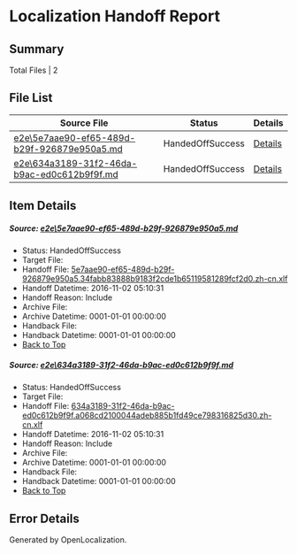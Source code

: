 # <a name='report-top'></a> Localization Handoff Report

## Summary
 Total Files | 2

## File List
 Source File | Status | Details 
 ----------- | ------ | ------- 
 [e2e\5e7aae90-ef65-489d-b29f-926879e950a5.md](https://github.com/OpenLocalizationTestOrg/ol-test0/blob/c27258e1c50b196a8f6441066b89299a4da57526/e2e/5e7aae90-ef65-489d-b29f-926879e950a5.md) | HandedOffSuccess | [Details](#d182e5eee831f563887f6e05f07cfa38aaa9b58d1)
 [e2e\634a3189-31f2-46da-b9ac-ed0c612b9f9f.md](https://github.com/OpenLocalizationTestOrg/ol-test0/blob/c27258e1c50b196a8f6441066b89299a4da57526/e2e/634a3189-31f2-46da-b9ac-ed0c612b9f9f.md) | HandedOffSuccess | [Details](#8410f73c779a7e30e4c4ff5cc88d95d182c157842)

## Item Details
##### <a name='d182e5eee831f563887f6e05f07cfa38aaa9b58d1'></a> Source: [e2e\5e7aae90-ef65-489d-b29f-926879e950a5.md](https://github.com/OpenLocalizationTestOrg/ol-test0/blob/c27258e1c50b196a8f6441066b89299a4da57526/e2e/5e7aae90-ef65-489d-b29f-926879e950a5.md)
* Status: HandedOffSuccess
* Target File: 
* Handoff File: [5e7aae90-ef65-489d-b29f-926879e950a5.34fabb83888b9183f2cde1b65119581289fcf2d0.zh-cn.xlf](https://github.com/OpenLocalizationTestOrg/ol-test0-handoff/blob/3269d9648ec29ad9fd909b1065dcf578a740ef6a/ol-handoff/OpenLocalizationTestOrg/ol-test0-zhcn/yufeih/ht/5e7aae90-ef65-489d-b29f-926879e950a5.34fabb83888b9183f2cde1b65119581289fcf2d0.zh-cn.xlf)
* Handoff Datetime: 2016-11-02 05:10:31
* Handoff Reason: Include
* Archive File: 
* Archive Datetime: 0001-01-01 00:00:00
* Handback File: 
* Handback Datetime: 0001-01-01 00:00:00
* [Back to Top](#report-top)

##### <a name='8410f73c779a7e30e4c4ff5cc88d95d182c157842'></a> Source: [e2e\634a3189-31f2-46da-b9ac-ed0c612b9f9f.md](https://github.com/OpenLocalizationTestOrg/ol-test0/blob/c27258e1c50b196a8f6441066b89299a4da57526/e2e/634a3189-31f2-46da-b9ac-ed0c612b9f9f.md)
* Status: HandedOffSuccess
* Target File: 
* Handoff File: [634a3189-31f2-46da-b9ac-ed0c612b9f9f.a068cd2100044adeb885b1fd49ce798316825d30.zh-cn.xlf](https://github.com/OpenLocalizationTestOrg/ol-test0-handoff/blob/3269d9648ec29ad9fd909b1065dcf578a740ef6a/ol-handoff/OpenLocalizationTestOrg/ol-test0-zhcn/yufeih/ht/634a3189-31f2-46da-b9ac-ed0c612b9f9f.a068cd2100044adeb885b1fd49ce798316825d30.zh-cn.xlf)
* Handoff Datetime: 2016-11-02 05:10:31
* Handoff Reason: Include
* Archive File: 
* Archive Datetime: 0001-01-01 00:00:00
* Handback File: 
* Handback Datetime: 0001-01-01 00:00:00
* [Back to Top](#report-top)


## Error Details

Generated by OpenLocalization.

